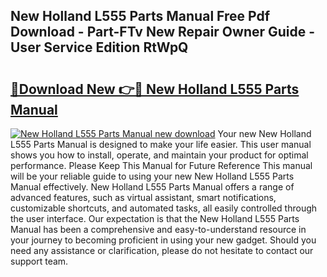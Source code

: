 ## New Holland L555 Parts Manual Free Pdf Download - Part-FTv New Repair Owner Guide - User Service Edition RtWpQ

# <h2><a href="http://bc92771.oget.top/?id=New+Holland+L555+Parts+Manual">🔗Download New 👉🔴 New Holland L555 Parts Manual</a></h2>

[![New Holland L555 Parts Manual new download](https://i.imgur.com/5g1atiW.png)](http://bc92771.oget.top/?id=New+Holland+L555+Parts+Manual)
Your new New Holland L555 Parts Manual is designed to make your life easier. This user manual shows you how to install, operate, and maintain your product for optimal performance. Please Keep This Manual for Future Reference This manual will be your reliable guide to using your new New Holland L555 Parts Manual effectively. New Holland L555 Parts Manual offers a range of advanced features, such as virtual assistant, smart notifications, customizable shortcuts, and automated tasks, all easily controlled through the user interface. Our expectation is that the New Holland L555 Parts Manual has been a comprehensive and easy-to-understand resource in your journey to becoming proficient in using your new gadget. Should you need any assistance or clarification, please do not hesitate to contact our support team.
